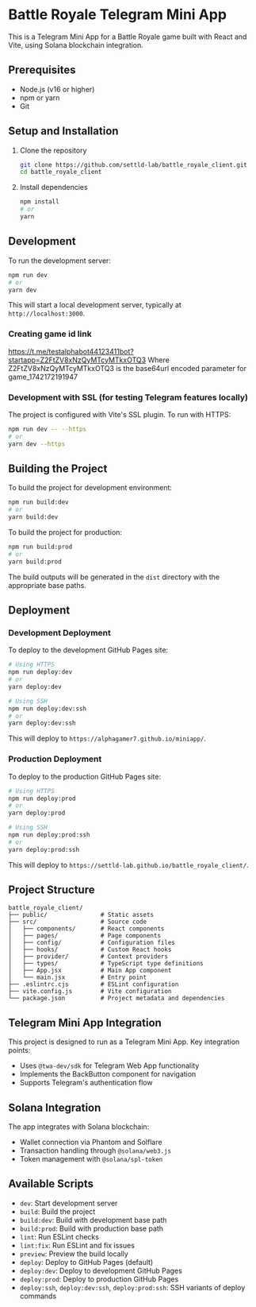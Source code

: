 # Battle Royale Telegram Mini App

This is a Telegram Mini App for a Battle Royale game built with React and Vite, using Solana blockchain integration.

## Prerequisites

- Node.js (v16 or higher)
- npm or yarn
- Git

## Setup and Installation

1. Clone the repository
   ```bash
   git clone https://github.com/settld-lab/battle_royale_client.git
   cd battle_royale_client
   ```

2. Install dependencies
   ```bash
   npm install
   # or
   yarn
   ```

## Development

To run the development server:

```bash
npm run dev
# or
yarn dev
```

This will start a local development server, typically at `http://localhost:3000`.

### Creating game id link
https://t.me/testalphabot44123411bot?startapp=Z2FtZV8xNzQyMTcyMTkxOTQ3 
Where Z2FtZV8xNzQyMTcyMTkxOTQ3 is the base64url encoded parameter for game_1742172191947

### Development with SSL (for testing Telegram features locally)

The project is configured with Vite's SSL plugin. To run with HTTPS:

```bash
npm run dev -- --https
# or
yarn dev --https
```

## Building the Project

To build the project for development environment:

```bash
npm run build:dev
# or
yarn build:dev
```

To build the project for production:

```bash
npm run build:prod
# or
yarn build:prod
```

The build outputs will be generated in the `dist` directory with the appropriate base paths.

## Deployment

### Development Deployment

To deploy to the development GitHub Pages site:

```bash
# Using HTTPS
npm run deploy:dev
# or
yarn deploy:dev

# Using SSH
npm run deploy:dev:ssh
# or
yarn deploy:dev:ssh
```

This will deploy to `https://alphagamer7.github.io/miniapp/`.

### Production Deployment

To deploy to the production GitHub Pages site:

```bash
# Using HTTPS
npm run deploy:prod
# or
yarn deploy:prod

# Using SSH
npm run deploy:prod:ssh
# or
yarn deploy:prod:ssh
```

This will deploy to `https://settld-lab.github.io/battle_royale_client/`.

## Project Structure

```
battle_royale_client/
├── public/               # Static assets
├── src/                  # Source code
│   ├── components/       # React components
│   ├── pages/            # Page components
│   ├── config/           # Configuration files
│   ├── hooks/            # Custom React hooks
│   ├── provider/         # Context providers
│   ├── types/            # TypeScript type definitions
│   ├── App.jsx           # Main App component
│   └── main.jsx          # Entry point
├── .eslintrc.cjs         # ESLint configuration
├── vite.config.js        # Vite configuration
└── package.json          # Project metadata and dependencies
```

## Telegram Mini App Integration

This project is designed to run as a Telegram Mini App. Key integration points:

- Uses `@twa-dev/sdk` for Telegram Web App functionality
- Implements the BackButton component for navigation
- Supports Telegram's authentication flow



## Solana Integration

The app integrates with Solana blockchain:

- Wallet connection via Phantom and Solflare
- Transaction handling through `@solana/web3.js`
- Token management with `@solana/spl-token`

## Available Scripts

- `dev`: Start development server
- `build`: Build the project
- `build:dev`: Build with development base path
- `build:prod`: Build with production base path
- `lint`: Run ESLint checks
- `lint:fix`: Run ESLint and fix issues
- `preview`: Preview the build locally
- `deploy`: Deploy to GitHub Pages (default)
- `deploy:dev`: Deploy to development GitHub Pages
- `deploy:prod`: Deploy to production GitHub Pages
- `deploy:ssh`, `deploy:dev:ssh`, `deploy:prod:ssh`: SSH variants of deploy commands

